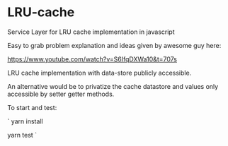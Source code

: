 # LRU-cache
Service Layer for LRU cache implementation in javascript


Easy to grab problem explanation and ideas given by awesome guy here:

https://www.youtube.com/watch?v=S6IfqDXWa10&t=707s

LRU cache implementation with data-store publicly accessible.

An alternative would be to privatize the cache datastore and values only accessible by setter getter methods.

To start and test:

`
yarn install

yarn test
`
